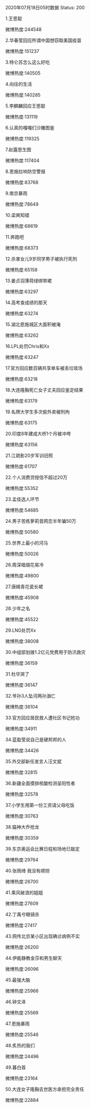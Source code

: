 2020年07月18日05时数据
Status: 200

1.王思聪

微博热度:244548

2.华春莹回应所谓中国想窃取美国疫苗

微博热度:151237

3.特仑苏怎么这么好吃

微博热度:140505

4.向往的生活

微博热度:140285

5.李麒麟回应王思聪

微博热度:131119

6.认真的嘎嘎们沙雕图鉴

微博热度:119325

7.赵露思生图

微博热度:117404

8.恩施拉响防空警报

微博热度:83768

9.南京暴雨

微博热度:78649

10.梁爽知错

微博热度:68619

11.奔跑吧

微博热度:68373

12.杀害女儿9岁同学男子被执行死刑

微博热度:65158

13.姜贞羽薄荷绿绑带裙

微博热度:63297

14.高考查成绩的那天

微博热度:63274

15.湖北恩施城区大面积被淹

微博热度:63262

16.LPL处罚Chris和Xx

微博热度:63247

17.官方回应数百辆共享单车被丢垃圾场

微博热度:63218

18.大连隆胸死亡女子丈夫回应鉴定结果

微博热度:63179

19.名牌大学生多次偷外卖被刑拘

微博热度:63175

20.印度8年建成大桥1个月被冲垮

微博热度:63156

21.江疏影20岁军训旧照

微博热度:61707

22.个人消费贷授信不超过20万

微博热度:55352

23.孟佳选人环节

微博热度:54685

24.男子苦练萝莉音网恋半年骗50万

微博热度:50580

25.世界上最小的河马

微博热度:50026

26.周深唱烟花易冷

微博热度:49800

27.唐嫣青花瓷长裙

微博热度:45908

28.少年之名

微博热度:45522

29.LNG处罚Xx

微博热度:38008

30.中组部划拨1.2亿元党费用于防汛救灾

微博热度:36159

31.杜华哭了

微博热度:36147

32.爷孙3人坠河两孙溺亡

微博热度:36104

33.官方回应居民救人遭社区书记抢功

微博热度:34911

34.蓝盈莹说自己是硬邦邦的人

微博热度:34426

35.外交部新任发言人汪文斌

微博热度:32815

36.新疆全面摸排核酸检测呈阳性者

微博热度:32578

37.小学生用第一份工资请父母吃饭

微博热度:30763

38.猫神大乔抢龙

微博热度:30359

39.东京奥运会比赛日程和场地已敲定

微博热度:29764

40.张雨绮 我没有顺拐

微博热度:28700

41.乘风破浪的姐姐

微博热度:27609

42.丁禹兮眼镜杀

微博热度:27417

43.网传北京某小区出现确诊病例不实

微博热度:26200

44.伊能静教金莎和男生聊天

微博热度:26096

45.最强大脑

微博热度:25966

46.钟文泽

微博热度:25569

47.恩施暴雨

微博热度:25546

48.炙热的我们

微博热度:24496

49.暮白首

微博热度:23164

50.大连女子隆胸去世医方承担完全责任

微博热度:22884

